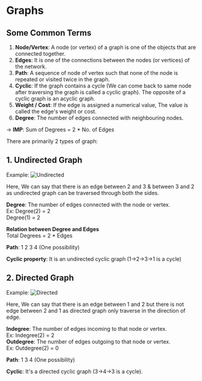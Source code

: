 # **Graphs**

## Some Common Terms
1. **Node/Vertex**: A node (or vertex) of a graph is one of the objects that are connected together.
2. **Edges**: It is one of the connections between the nodes (or vertices) of the network.
3. **Path**: A sequence of node of vertex such that none of the node is repeated or visited twice in the graph.
4. **Cyclic**: If the graph contains a cycle (We can come back to same node after traversing the graph is called a cyclic graph). The opposite of a cyclic graph is an acyclic graph.
5. **Weight / Cost**: If the edge is assigned a numerical value, The value is called the edge's weight or cost.
6. **Degree**: The number of edges connected with neighbouring nodes.

-> **IMP**: Sum of Degrees = 2 * No. of Edges

There are primarily 2 types of graph:  
## 1. Undirected Graph  

Example:
![Undirected](https://user-images.githubusercontent.com/82600388/193063117-753b42ab-0695-44db-9f3e-d569b049b87f.png)  
  
  
Here, We can say that there is an edge between 2 and 3 & between 3 and 2 as undirected graph can be traversed through both the sides.  
  
**Degree**: The number of edges connected with the node or vertex.  
Ex: Degree(2) = 2  
    Degree(1) = 2

**Relation between Degree and Edges**  
Total Degrees = 2 * Edges  

**Path**: 1 2 3 4 (One possibility)

**Cyclic property**: It is an undirected cyclic graph (1->2->3->1 is a cycle)

## 2. Directed Graph  
  
Example:
![Directed](https://user-images.githubusercontent.com/82600388/193063186-c7141c2b-e2e4-45b3-94a6-9bb542d53ad9.png)  
  
Here, We can say that there is an edge between 1 and 2 but there is not edge between 2 and 1 as directed graph only traverse in the direction of edge.  
  
**Indegree**: The number of edges incoming to that node or vertex.  
Ex: Indegree(2) = 2  
**Outdegree**: The number of edges outgoing to that node or vertex.  
Ex: Outdegree(2) = 0

**Path**: 1 3 4 (One possibility)

**Cyclic**: It's a directed cyclic graph (3->4->3 is a cycle).